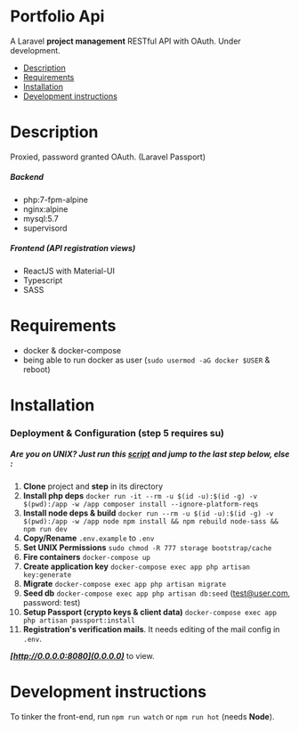 # Portfolio Api

A Laravel **project management** RESTful API with OAuth. Under development.

- [Description](#description)
- [Requirements](#requirements)
- [Installation](#installation)
- [Development instructions](#development-instructions)

# Description

Proxied, password granted OAuth. (Laravel Passport)

##### Backend

- php:7-fpm-alpine
- nginx:alpine
- mysql:5.7
- supervisord

##### Frontend (API registration views)

- ReactJS with Material-UI
- Typescript
- SASS

# Requirements

- docker & docker-compose
- being able to run docker as user (`sudo usermod -aG docker $USER` & reboot)

# Installation

### Deployment & Configuration (step 5 requires su)

##### Are you on UNIX? Just run this [script](https://github.com/fllprbt/portfolioApi/blob/master/postCloneUnix.sh) and jump to the last step below, else :

1. **Clone** project and **step** in its directory
2. **Install php deps** `docker run -it --rm -u $(id -u):$(id -g) -v $(pwd):/app -w /app composer install --ignore-platform-reqs`
3. **Install node deps & build** `docker run --rm -u $(id -u):$(id -g) -v $(pwd):/app -w /app node npm install && npm rebuild node-sass && npm run dev`
4. **Copy/Rename** `.env.example` to `.env`
5. **Set UNIX Permissions** `sudo chmod -R 777 storage bootstrap/cache`
6. **Fire containers** `docker-compose up`
7. **Create application key** `docker-compose exec app php artisan key:generate`
8. **Migrate** `docker-compose exec app php artisan migrate`
9. **Seed db** `docker-compose exec app php artisan db:seed` (test@user.com, password: test)
10. **Setup Passport (crypto keys & client data)** `docker-compose exec app php artisan passport:install`
11. **Registration's verification mails**. It needs editing of the mail config in `.env`.

_**[http://0.0.0.0:8080](0.0.0.0)**_ to view.

# Development instructions

To tinker the front-end, run `npm run watch` or `npm run hot` (needs **Node**).
